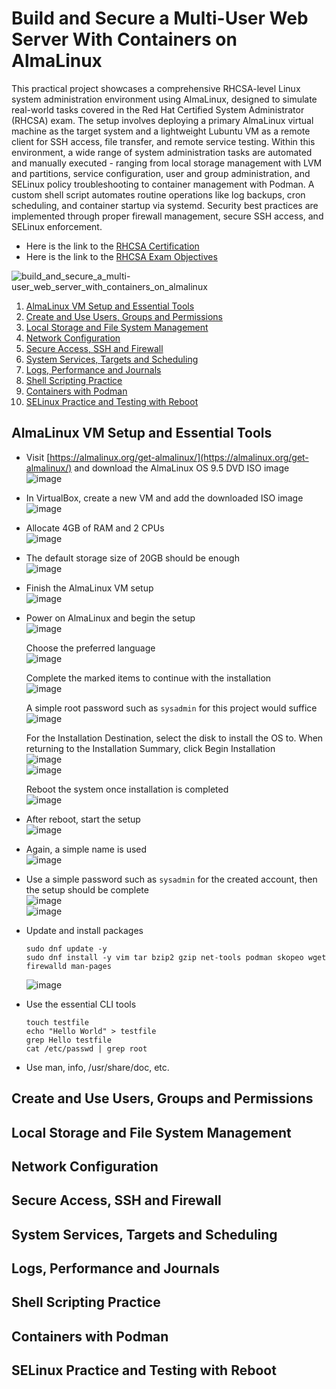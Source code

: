 # Build and Secure a Multi-User Web Server With Containers on AlmaLinux

This practical project showcases a comprehensive RHCSA-level Linux system administration environment using AlmaLinux, designed to simulate real-world tasks covered in the Red Hat Certified System Administrator (RHCSA) exam. The setup involves deploying a primary AlmaLinux virtual machine as the target system and a lightweight Lubuntu VM as a remote client for SSH access, file transfer, and remote service testing. Within this environment, a wide range of system administration tasks are automated and manually executed - ranging from local storage management with LVM and partitions, service configuration, user and group administration, and SELinux policy troubleshooting to container management with Podman. A custom shell script automates routine operations like log backups, cron scheduling, and container startup via systemd. Security best practices are implemented through proper firewall management, secure SSH access, and SELinux enforcement.

- Here is the link to the [RHCSA Certification](https://www.redhat.com/en/services/certification/rhcsa)
- Here is the link to the [RHCSA Exam Objectives](https://www.redhat.com/en/services/training/ex200-red-hat-certified-system-administrator-rhcsa-exam?section=objectives)


![build_and_secure_a_multi-user_web_server_with_containers_on_almalinux](https://github.com/user-attachments/assets/de00a1de-adc3-4645-9630-214c882f58cd)


1. [AlmaLinux VM Setup and Essential Tools](#almalinux-vm-setup-and-essential-tools)
2. [Create and Use Users, Groups and Permissions](#create-and-use-users-groups-and-permissions)
3. [Local Storage and File System Management](#local-storage-and-file-system-management)
4. [Network Configuration](#network-configuration)
5. [Secure Access, SSH and Firewall](#secure-access-ssh-and-firewall)
6. [System Services, Targets and Scheduling](#system-services-targets-and-scheduling)
7. [Logs, Performance and Journals](#logs-performance-and-journals)
8. [Shell Scripting Practice](#shell-scripting-practice)
9. [Containers with Podman](#containers-with-podman)
10. [SELinux Practice and Testing with Reboot](#selinux-practice-and-testing-with-reboot)


## AlmaLinux VM Setup and Essential Tools
- Visit [https://almalinux.org/get-almalinux/](https://almalinux.org/get-almalinux/) and download the AlmaLinux OS 9.5 DVD ISO image <br />
  ![image](https://github.com/user-attachments/assets/3e1c279c-7dad-44f9-982b-d85abb435782) <br />

- In VirtualBox, create a new VM and add the downloaded ISO image <br />
  ![image](https://github.com/user-attachments/assets/036b1818-2927-4c57-aeb1-352582034c5a) <br />

- Allocate 4GB of RAM and 2 CPUs <br />
  ![image](https://github.com/user-attachments/assets/c8aae1e1-5aaa-4e11-a0f0-02533d97542d) <br />

- The default storage size of 20GB should be enough <br />
  ![image](https://github.com/user-attachments/assets/452ade6b-f815-4497-aba4-b3f00a5868b9) <br />

- Finish the AlmaLinux VM setup <br />
  ![image](https://github.com/user-attachments/assets/b49778a3-90e8-4346-9708-b154c7748be3) <br />

- Power on AlmaLinux and begin the setup <br />
  ![image](https://github.com/user-attachments/assets/317a2c81-2e02-4069-9e2c-8146d4802786) <br />

  Choose the preferred language <br />
  ![image](https://github.com/user-attachments/assets/50f674d1-8769-4def-8954-1df48cee651b) <br />

  Complete the marked items to continue with the installation <br />
  ![image](https://github.com/user-attachments/assets/873a595a-8ed3-4bca-928e-a6d2e9310da7) <br />

  A simple root password such as `sysadmin` for this project would suffice <br />
  ![image](https://github.com/user-attachments/assets/087a7dcb-6f83-40a5-a9c9-eb1c4784aee9) <br />

  For the Installation Destination, select the disk to install the OS to. When returning to the Installation Summary, click Begin Installation <br />
  ![image](https://github.com/user-attachments/assets/08863ccc-c161-4e9b-a4ef-b3b23eae871e) <br />
  ![image](https://github.com/user-attachments/assets/839c781c-504d-4363-9eed-5980ac5bcf37) <br />

  Reboot the system once installation is completed <br />
  ![image](https://github.com/user-attachments/assets/651eebe1-4a06-4939-b5d1-3c5bc800dac0) <br />

- After reboot, start the setup <br />
  ![image](https://github.com/user-attachments/assets/e8e975ba-602f-4f71-84ba-8f53ee16e036) <br />

- Again, a simple name is used <br />
  ![image](https://github.com/user-attachments/assets/7f60dcf0-0c99-40b3-839f-f516c3cbab3e) <br />

- Use a simple password such as `sysadmin` for the created account, then the setup should be complete <br />
  ![image](https://github.com/user-attachments/assets/6a9de116-c292-46ce-a158-8df2cc3b3f1b) <br />
  ![image](https://github.com/user-attachments/assets/c77f69f7-254b-4ddc-956e-f6c040bfecc0) <br />

- Update and install packages
  ```
  sudo dnf update -y
  sudo dnf install -y vim tar bzip2 gzip net-tools podman skopeo wget firewalld man-pages
  ```
  ![image](https://github.com/user-attachments/assets/ae9ca394-6b3e-4a8a-8ea5-7ad93ba25c9d) <br />
  


- Use the essential CLI tools
  ```
  touch testfile
  echo "Hello World" > testfile
  grep Hello testfile
  cat /etc/passwd | grep root
  ```

- Use man, info, /usr/share/doc, etc.

  

## Create and Use Users, Groups and Permissions

## Local Storage and File System Management

## Network Configuration

## Secure Access, SSH and Firewall

## System Services, Targets and Scheduling

## Logs, Performance and Journals

## Shell Scripting Practice

## Containers with Podman

## SELinux Practice and Testing with Reboot




